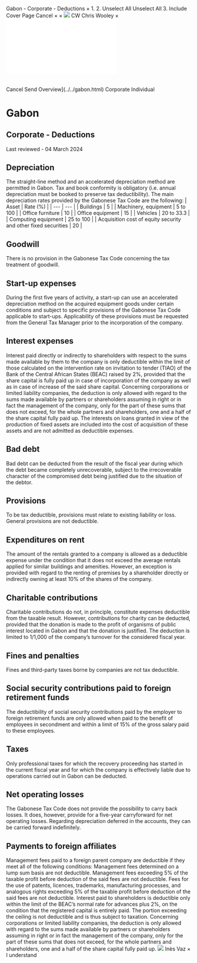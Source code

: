 Gabon - Corporate - Deductions
×
1.
2.
Unselect All
Unselect All
3.
Include Cover Page
Cancel
×
×
![](../../-/media/world-wide-tax-summaries/attachments/global---chris-wooley.ashx%3Frev=ac5e5f3223b34096b1afc2a6009c7320&revision=ac5e5f32-23b3-4096-b1af-c2a6009c7320&hash=859B7ADC84DC2CBEC9760E9E6EE7DE6D0A8BFCDF)
CW
Chris Wooley
×
![](deductions.html)
######
Cancel
Send
Overview](../../gabon.html)
Corporate
Individual
# Gabon
## Corporate - Deductions
Last reviewed - 04 March 2024
## Depreciation
The straight-line method and an accelerated depreciation method are permitted in Gabon. Tax and book conformity is obligatory (i.e. annual depreciation must be booked to preserve tax deductibility).
The main depreciation rates provided by the Gabonese Tax Code are the following:
| Asset | Rate (%) |
| --- | --- |
| Buildings | 5 |
| Machinery, equipment | 5 to 100 |
| Office furniture | 10 |
| Office equipment | 15 |
| Vehicles | 20 to 33.3 |
| Computing equipment | 25 to 100 |
| Acquisition cost of equity security and other fixed securities | 20 |
## Goodwill
There is no provision in the Gabonese Tax Code concerning the tax treatment of goodwill.
## Start-up expenses
During the first five years of activity, a start-up can use an accelerated depreciation method on the acquired equipment goods under certain conditions and subject to specific provisions of the Gabonese Tax Code applicable to start-ups. Applicability of these provisions must be requested from the General Tax Manager prior to the incorporation of the company.
## Interest expenses
Interest paid directly or indirectly to shareholders with respect to the sums made available by them to the company is only deductible within the limit of those calculated on the intervention rate on invitation to tender (TIAO) of the Bank of the Central African States (BEAC) raised by 2%, provided that the share capital is fully paid up in case of incorporation of the company as well as in case of increase of the said share capital.
Concerning corporations or limited liability companies, the deduction is only allowed with regard to the sums made available by partners or shareholders assuming in right or in fact the management of the company, only for the part of these sums that does not exceed, for the whole partners and shareholders, one and a half of the share capital fully paid up.
The interests on loans granted in view of the production of fixed assets are included into the cost of acquisition of these assets and are not admitted as deductible expenses.
## Bad debt
Bad debt can be deducted from the result of the fiscal year during which the debt became completely unrecoverable, subject to the irrecoverable character of the compromised debt being justified due to the situation of the debtor.
## Provisions
To be tax deductible, provisions must relate to existing liability or loss. General provisions are not deductible.
## Expenditures on rent
The amount of the rentals granted to a company is allowed as a deductible expense under the condition that it does not exceed the average rentals applied for similar buildings and amenities.
However, an exception is provided with regard to the renting of premises by a shareholder directly or indirectly owning at least 10% of the shares of the company.
## Charitable contributions
Charitable contributions do not, in principle, constitute expenses deductible from the taxable result. However, contributions for charity can be deducted, provided that the donation is made to the profit of organisms of public interest located in Gabon and that the donation is justified.
The deduction is limited to 1/1,000 of the company’s turnover for the considered fiscal year.
## Fines and penalties
Fines and third-party taxes borne by companies are not tax deductible.
## Social security contributions paid to foreign retirement funds
The deductibility of social security contributions paid by the employer to foreign retirement funds are only allowed when paid to the benefit of employees in secondment and within a limit of 15% of the gross salary paid to these employees.
## Taxes
Only professional taxes for which the recovery proceeding has started in the current fiscal year and for which the company is effectively liable due to operations carried out in Gabon can be deducted.
## Net operating losses
The Gabonese Tax Code does not provide the possibility to carry back losses. It does, however, provide for a five-year carryforward for net operating losses.
Regarding depreciation deferred in the accounts, they can be carried forward indefinitely.
## Payments to foreign affiliates
Management fees paid to a foreign parent company are deductible if they meet all of the following conditions:
Management fees determined on a lump sum basis are not deductible.
Management fees exceeding 5% of the taxable profit before deduction of the said fees are not deductible.
Fees for the use of patents, licences, trademarks, manufacturing processes, and analogous rights exceeding 5% of the taxable profit before deduction of the said fees are not deductible.
Interest paid to shareholders is deductible only within the limit of the BEAC’s normal rate for advances plus 2%, on the condition that the registered capital is entirely paid. The portion exceeding the ceiling is not deductible and is thus subject to taxation.
Concerning corporations or limited liability companies, the deduction is only allowed with regard to the sums made available by partners or shareholders assuming in right or in fact the management of the company, only for the part of these sums that does not exceed, for the whole partners and shareholders, one and a half of the share capital fully paid up.
![](../../-/media/world-wide-tax-summaries/gabonins-vazgabon--ines-vazpng20200916100458765.ashx%3Frev=5d799434b3e047a48f959f6b19f272b8&revision=5d799434-b3e0-47a4-8f95-9f6b19f272b8&hash=0A20B41FB8C5DDC66B0A82274BC45BC71AAC3030)
Inès Vaz
×
I understand